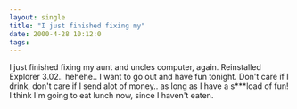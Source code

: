 ```yaml
---
layout: single
title: "I just finished fixing my"
date: 2000-4-28 10:12:0
tags: 
---
```


I just finished fixing my aunt and uncles computer, again. Reinstalled Explorer 3.02.. hehehe.. I want to go out and have fun tonight. Don't care if I drink, don't care if I send alot of money.. as long as I have a s***load of fun! I think I'm going to eat lunch now, since I haven't eaten.

